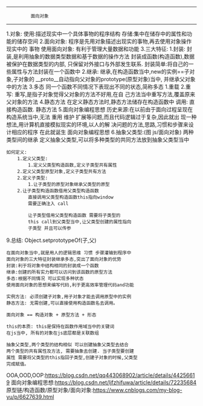 -----------------------------------------------------------------
			 面向对象
-----------------------------------------------------------------
  1.对象:
        使用:描述现实中一个具体事物的程序结构
	存储:集中在储存中的属性和功能的储存空间
  2.面向对象:
	程序是先用对象描述出现实的事物,再去使用对象操作现实中的
	事物
	使用面向对象: 有利于管理大量数据和功能
  3.三大特征:
	1.封装:
	      封装,是利用抽象的数据类型数据和基于数据的操作方法
	      封装成函数(构造函数),数据被保护在数据类型的内部,
	      只保留对外接口与外部发生联系.
	      封装简单:将自己的一些属性与方法封装在一个函数中
	2.继承:
	      继承,在构造函数当中,new的实例==子对象,子对象的
	      __proto__自动指向父对象的prototype(原型对象)当中,
	      并继承父对象中的方法
	3.多态
	      同一个函数不同情况下表现出不同的状态,简称多态
	      1.重载
	      2.重写:
	            重写,是指子对象觉得父对象的方法不好用,在自
		    己方法当中重写方法,覆盖原来父对象的方法
  4.静态方法
	在定义静态方法时,静态方法储存在构造函数中
	调用: 直接构造函数. 静态方法
  5.面向对象编程思想
	历史来源:在以前由于面向过程呈现在构造系统当中,无法 重用
		 维护 扩展等问题,而且代码逻辑过于复杂,因此就出
		 现一种想法,用计算机直接模拟现实的环境,以人的解
		 决问题的方法,思路,习惯和步骤来设计相应的程序
		 在此就诞生 面向对象编程思想
  6.抽象父类型:(图 js/面向对象)
	两种类型间的继承
	定义抽象父类型,可以将多种类型的共同方法放到抽象父类型当中
	
	如何定义:
	    1.定义父类型:
	        1.定义父类型构造函数,定义子类型共有属性
		2.定义父类型原型对象,定义子类型共有方法
	    2.定义子类型:
	        1.让子类型的原型对象继承父类型的原型
		2.让子类型构造函数借用父类型构造函数
		    直接调用父类型构造函数this指向window
		    需要正确注入 call

		    让子类型借用父类型构造函数 需要将子类型的
		    this call到父类型当中,让父类型创建的属性指向
		    子类型 并且可以传参
  9.总结:
	Object.setprototypeOf(子,父)

	在面向对象当中,就是用人的逻辑思维 习惯 步骤灌输到程序中
	面向对象的三大特征封装继承多态,突出了面向对象的优势
	封装:利于将对象中结构相同的封装成一个函数
	继承:创建的所有实力都可以访问到该函数的原型方法
	多态:根据不同情况 可以实现多种状态
	使用面向对象的思想来编写代码,利于更高效率管理代码and功能

	实例方法: 必须创建子对象,用子对象才能去调用原型中的实例
	静态方法: 无需创建,可以直接使用构造函数名去调用。

	面向对象 == 构造对象 + 原型方法 + 形态

	this的本质: this是保持在函数作用域当中的关键词
	在js当中, 所有的对象在js底层都是关联数组

	抽象父类型,两个类型的结构相似 可以创建抽象父类型去结合
	两个类型的共有属性及方法, 需要抽象去创建. 当子类型要创建
	属性 需要将父类型的this指回子类型,创建子对象的时候,父类型
	完成赋值。  
OOA,OOD,OOP:https://blog.csdn.net/qq443068902/article/details/44256619
面向对象编程思想:https://blog.csdn.net/ljfzhifuwa/article/details/72235684
原型链/构造函数/原型对象/面向对象:https://www.cnblogs.com/my-blog-yu/p/6627639.html
